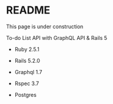 # README

This page is under construction

To-do List API with GraphQL API & Rails 5

* Ruby 2.5.1

* Rails 5.2.0

* Graphql 1.7

* Rspec 3.7

* Postgres


